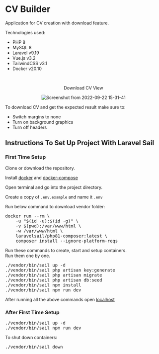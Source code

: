 <h1>CV Builder</h1>
<p>Application for CV creation with download feature.</p>
<p>Technologies used:</p>
<ul>
    <li>PHP 8</li>
    <li>MySQL 8</li>
    <li>Laravel v9.19</li>
    <li>Vue.js v3.2</li>
    <li>TailwindCSS v3.1</li>
    <li>Docker v20.10</li>
</ul>
<br>
<p align="center">Download CV View</p>

<div align="center">

![Screenshot from 2022-09-22 15-31-41](https://user-images.githubusercontent.com/104723218/191785664-bc11c95b-ee3d-42dd-81a4-5acab8042084.png)

</div>

<p>To download CV and get the expected result make sure to:</p>
<ul>
    <li>Switch margins to none</li>
    <li>Turn on background graphics</li>
    <li>Turn off headers</li>
</ul>


<h2>Instructions To Set Up Project With Laravel Sail</h2>


<h3>First Time Setup</h3>

<p>Clone or download the repository.</p>
<p>Install <a href="https://docs.docker.com/engine/install/">docker</a> and <a href="https://docs.docker.com/compose/install/">docker-compose</a></p>
<p>Open terminal and go into the project directory.</p>
<p>Create a copy of <code>.env.example</code> and name it <code>.env</code></p>
<p>Run below command to download vendor folder:</p>
<pre>
docker run --rm \
    -u "$(id -u):$(id -g)" \
    -v $(pwd):/var/www/html \
    -w /var/www/html \
    laravelsail/php81-composer:latest \
    composer install --ignore-platform-reqs
</pre>

<p>Run these commands to create, start and setup containers. 
<br>Run them one by one.
</p>
<pre>
./vendor/bin/sail up -d
./vendor/bin/sail php artisan key:generate
./vendor/bin/sail php artisan migrate
./vendor/bin/sail php artisan db:seed
./vendor/bin/sail npm install
./vendor/bin/sail npm run dev
</pre>

<p>After running all the above commands open <a href="http://127.0.0.1:8000/">localhost</a></p>

<h3>After First Time Setup</h3>
<pre>
./vendor/bin/sail up -d
./vendor/bin/sail npm run dev
</pre>


<p>To shut down containers:</p>
<pre>./vendor/bin/sail down</pre>
